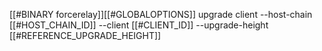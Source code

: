 [[#BINARY forcerelay]][[#GLOBALOPTIONS]] upgrade client --host-chain [[#HOST_CHAIN_ID]] --client [[#CLIENT_ID]] --upgrade-height [[#REFERENCE_UPGRADE_HEIGHT]]